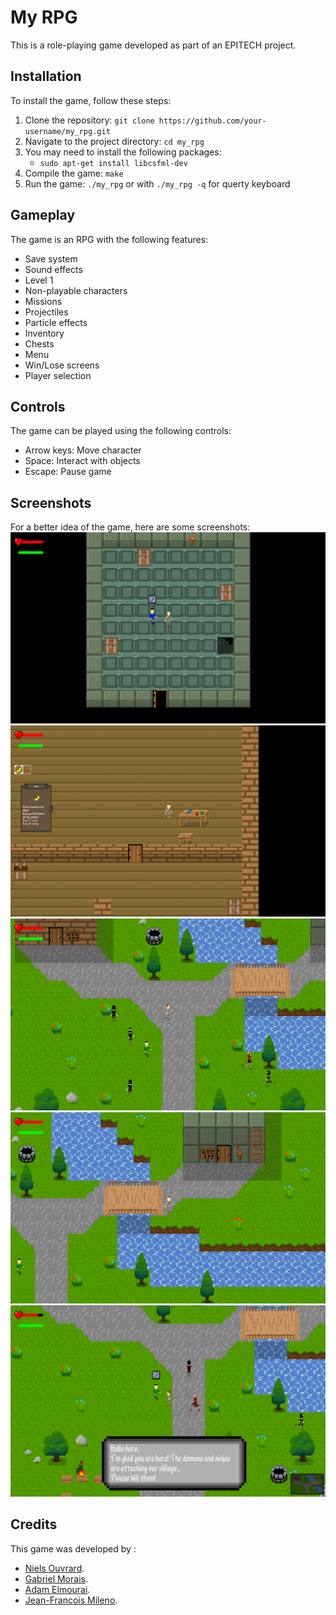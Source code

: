 # My RPG

This is a role-playing game developed as part of an EPITECH project.

## Installation

To install the game, follow these steps:

1. Clone the repository: `git clone https://github.com/your-username/my_rpg.git`
2. Navigate to the project directory: `cd my_rpg`
3. You may need to install the following packages:
    - `sudo apt-get install libcsfml-dev`
4. Compile the game: `make`
5. Run the game: `./my_rpg` or with `./my_rpg -q` for querty keyboard

## Gameplay

The game is an RPG with the following features:

- Save system
- Sound effects
- Level 1
- Non-playable characters
- Missions
- Projectiles
- Particle effects
- Inventory
- Chests
- Menu
- Win/Lose screens
- Player selection

## Controls

The game can be played using the following controls:

- Arrow keys: Move character
- Space: Interact with objects
- Escape: Pause game

## Screenshots

For a better idea of the game, here are some screenshots:
![Screenshot 1](
    https://raw.githubusercontent.com/NielsOuvrard/my_rpg/main/screenshot/inside_green_room.png)
![Screenshot 1](
    https://raw.githubusercontent.com/NielsOuvrard/my_rpg/main/screenshot/inside_wood_room.png)
![Screenshot 1](
    https://raw.githubusercontent.com/NielsOuvrard/my_rpg/main/screenshot/map1.png)
![Screenshot 1](
    https://raw.githubusercontent.com/NielsOuvrard/my_rpg/main/screenshot/map_after_bridge.png)
![Screenshot 1](
    https://raw.githubusercontent.com/NielsOuvrard/my_rpg/main/screenshot/talk_to_pnj.png)

## Credits

This game was developed by :
- [Niels Ouvrard](https://github.com/NielsOuvrard).
- [Gabriel Morais](https://github.com/gabrielmorais4).
- [Adam Elmourai](https://github.com/AdamLBS).
- [Jean-Francois Mileno](https://github.com/JFMINEO).